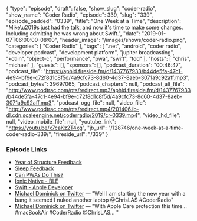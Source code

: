{
  "type": "episode",
  "draft": false,
  "show_slug": "coder-radio",
  "show_name": "Coder Radio",
  "episode": 339,
  "slug": "339",
  "episode_padded": "0339",
  "title": "One Week at a Time",
  "description": "Mike\u2019s just had the talk, and now it's time to make some changes. Including admitting he was wrong about Swift.",
  "date": "2019-01-07T06:00:00-08:00",
  "header_image": "/images/shows/coder-radio.png",
  "categories": [
    "Coder Radio"
  ],
  "tags": [
    ".net",
    "android",
    "coder radio",
    "developer podcast",
    "development platform",
    "jupiter broadcasting",
    "kotlin",
    "object-c",
    "performance",
    "pwa",
    "swift",
    "tdd"
  ],
  "hosts": [
    "chris",
    "michael"
  ],
  "guests": [],
  "sponsors": [],
  "podcast_duration": "00:46:47",
  "podcast_file": "https://aphid.fireside.fm/d/1437767933/b44de5fa-47c1-4e94-bf9e-c72f8d1c8f5d/4a9cfc73-8d60-4d37-8aeb-3071a9c92aff.mp3",
  "podcast_bytes": 39697065,
  "podcast_chapters": null,
  "podcast_alt_file": "http://www.podtrac.com/pts/redirect.mp3/aphid.fireside.fm/d/1437767933/b44de5fa-47c1-4e94-bf9e-c72f8d1c8f5d/4a9cfc73-8d60-4d37-8aeb-3071a9c92aff.mp3",
  "podcast_ogg_file": null,
  "video_file": "http://www.podtrac.com/pts/redirect.mp4/201406.jb-dl.cdn.scaleengine.net/coderradio/2019/cr-0339.mp4",
  "video_hd_file": null,
  "video_mobile_file": null,
  "youtube_link": "https://youtu.be/x7caKz2T4xg",
  "jb_url": "/128746/one-week-at-a-time-coder-radio-339/",
  "fireside_url": "/339"
}


### Episode Links

  * [Year of Structure Feedback](https://pastebin.com/VPKBzUt6 "Year of Structure Feedback")
  * [Sleep Feedback](https://pastebin.com/m3scFbpH "Sleep Feedback")
  * [Can PWAs Do This?](https://pastebin.com/HFBzDCFz "Can PWAs Do This?")
  * [Ionic Native - BLE](https://ionicframework.com/docs/native/ble/ "Ionic Native - BLE")
  * [Swift - Apple Developer](https://developer.apple.com/swift/ "Swift - Apple Developer")
  * [Michael Dominick on Twitter](https://twitter.com/dominucco/status/1080347505773154310 "Michael Dominick on Twitter") — "Well I am starting the new year with a bang it seemed I nuked another laptop @ChrisLAS #CoderRadio"
  * [Michael Dominick on Twitter](https://twitter.com/dominucco/status/1080553031601668098 "Michael Dominick on Twitter") — "With Apple Care protection this time... #macBookAir #CoderRadio @ChrisLAS… "


